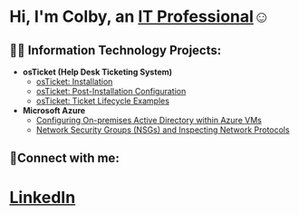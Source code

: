 <h1>Hi, I'm Colby, an <a href="https://www.linkedin.com/in/colby-nelson-330511303">IT Professional</a>☺</h1>

<h2>👨‍💻 Information Technology Projects:</h2>

- <b>osTicket (Help Desk Ticketing System)</b>
  - [osTicket: Installation](https://github.com/cn205000/osticket-prereqs)
  - [osTicket: Post-Installation Configuration](https://github.com/cn205000/post-install-config)
  - [osTicket: Ticket Lifecycle Examples](https://github.com/cn205000/ticket-lifecycle)
- <b>Microsoft Azure</b>
  - [Configuring On-premises Active Directory within Azure VMs](https://github.com/cn205000/configure-ad)
  - [Network Security Groups (NSGs) and Inspecting Network Protocols](https://github.com/cn205000/azure-network-protocols)

<h2>🤳Connect with me:</h2>


<h1><a href="https://www.linkedin.com/in/colby-nelson-330511303">LinkedIn</a></h1>


